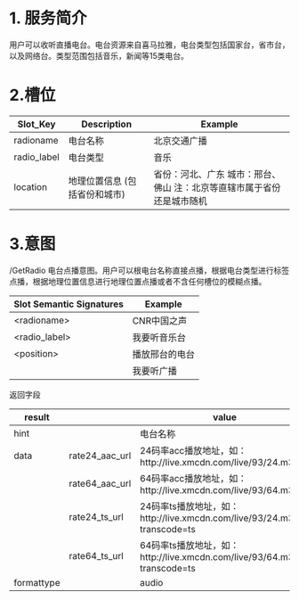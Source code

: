 # 1. 服务简介

用户可以收听直播电台。电台资源来自喜马拉雅，电台类型包括国家台，省市台，以及网络台。类型范围包括音乐，新闻等15类电台。

# 2.槽位

| **Slot\_Key** | **Description** | **Example** |
| --- | --- | --- |
| radioname | 电台名称 | 北京交通广播 |
| radio\_label | 电台类型 | 音乐 |
| location | 地理位置信息  \(包括省份和城市\) | 省份：河北、广东  城市：邢台、佛山 注：北京等直辖市属于省份还是城市随机 |

# 3.意图

\/GetRadio
电台点播意图。用户可以根电台名称直接点播，根据电台类型进行标签点播，根据地理位置信息进行地理位置点播或者不含任何槽位的模糊点播。

| **Slot Semantic Signatures** | **Example** |
| --- | --- |
| &lt;radioname&gt; | CNR中国之声 |
| &lt;radio\_label&gt; | 我要听音乐台 |
| &lt;position&gt; | 播放邢台的电台 |
|  | 我要听广播 |

返回字段

| **result** |  | **value** |
| --- | --- | --- |
| hint |  | 电台名称 |
| data | rate24\_aac\_url | 24码率acc播放地址，如：http:\/\/live.xmcdn.com\/live\/93\/24.m3u8 |
|  | rate64\_aac\_url | 64码率acc播放地址，如：http:\/\/live.xmcdn.com\/live\/93\/64.m3u8 |
|  | rate24\_ts\_url | 24码率ts播放地址，如：http:\/\/live.xmcdn.com\/live\/93\/24.m3u8?transcode=ts |
|  | rate64\_ts\_url | 64码率ts播放地址，如：http:\/\/live.xmcdn.com\/live\/93\/64.m3u8?transcode=ts |
| formattype |  | audio |

